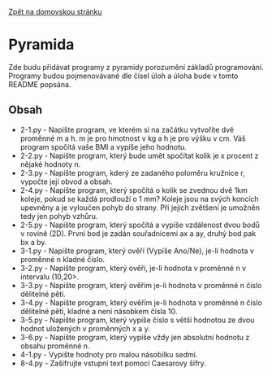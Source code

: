[Zpět na domovskou stránku](../README.md)
# Pyramida
Zde budu přidávat programy z pyramidy porozumění základů programování. Programy budou pojmenovávané dle čísel úloh a úloha bude v tomto README popsána.
## Obsah
- 2-1.py - Napište program, ve kterém si na začátku vytvoříte dvě proměnné m a h. m je pro hmotnost v kg a h je pro výšku v cm. Váš program spočítá vaše BMI a vypíše jeho hodnotu.
- 2-2.py - Napište program, který bude umět spočítat kolik je x procent z nějaké hodnoty n.
- 2-3.py - Napište program, kderý ze zadaného poloměru kružnice r, vypočte její obvod a obsah.
- 2-4.py - Napište program, který spočítá o kolik se zvednou dvě 1km koleje, pokud se každá prodlouží o 1 mm? Koleje jsou na svých koncích upevněny a je vyloučen pohyb do strany. Při jejich zvětšení je umožněn tedy jen pohyb vzhůru.
- 2-5.py - Napište program, který spočítá a vypíše vzdálenost dvou bodů v rovině (2D). První bod je zadán souřadnicemi ax a ay, druhý bod pak bx a by.
- 3-1.py - Napište program, který ověří (Vypíše Ano/Ne), je-li hodnota v proměnné n kladné číslo.
- 3-2.py - Napište program, který ověří, je-li hodnota v proměnné n v intervalu (10,20>.
- 3-3.py - Napište program, který ověřím je-li hodnota v proměnné n číslo dělitelné pěti.
- 3-4.py - Napište program, který ověřím je-li hodnota v proměnné n číslo dělitelné pěti, kladné a není násobkem čísla 10.
- 3-5.py - Napište program, který vypíše číslo s větší hodnotou ze dvou hodnot uložených v proměnných x a y.
- 3-6.py - Napište program, který vypíše vždy jen absolutní hodnotu z obsahu proměnné n.
- 4-1.py - Vypište hodnoty pro malou násobilku sedmi.
- 8-4.py - Zašifrujte vstupní text pomocí Caesarovy šifry.